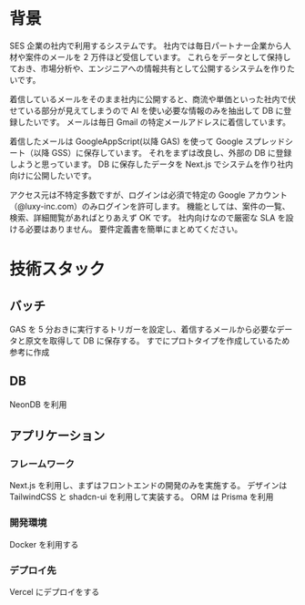 # 背景

SES 企業の社内で利用するシステムです。
社内では毎日パートナー企業から人材や案件のメールを 2 万件ほど受信しています。
これらをデータとして保持しておき、市場分析や、エンジニアへの情報共有として公開するシステムを作りたいです。

着信しているメールをそのまま社内に公開すると、商流や単価といった社内で伏せている部分が見えてしまうので AI を使い必要な情報のみを抽出して DB に登録したいです。
メールは毎日 Gmail の特定メールアドレスに着信しています。

着信したメールは GoogleAppScript(以降 GAS) を使って Google スプレッドシート（以降 GSS）に保存しています。
それをまずは改良し、外部の DB に登録しようと思っています。
DB に保存したデータを Next.js でシステムを作り社内向けに公開したいです。

アクセス元は不特定多数ですが、ログインは必須で特定の Google アカウント（@luxy-inc.com）のみログインを許可します。
機能としては、案件の一覧、検索、詳細閲覧があればとりあえず OK です。
社内向けなので厳密な SLA を設ける必要はありません。
要件定義書を簡単にまとめてください。

# 技術スタック

## バッチ

GAS を 5 分おきに実行するトリガーを設定し、着信するメールから必要なデータと原文を取得して DB に保存する。
すでにプロトタイプを作成しているため参考に作成

## DB

NeonDB を利用

## アプリケーション

### フレームワーク

Next.js を利用し、まずはフロントエンドの開発のみを実施する。
デザインは TailwindCSS と shadcn-ui を利用して実装する。
ORM は Prisma を利用

### 開発環境

Docker を利用する

### デプロイ先

Vercel にデプロイをする
